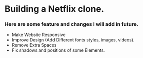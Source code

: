 # Building a Netflix clone.

### Here are some feature and changes I will add in future.

- Make Website Responsive
- Improve Design (Add Different fonts styles, images, videos).
- Remove Extra Spaces
- Fix shadows and positions of some Elements.